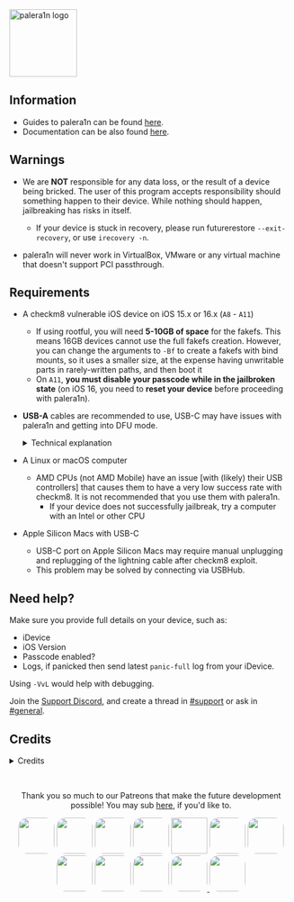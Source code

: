 <picture>
	<source media="(prefers-color-scheme: light)" srcset="https://cdn.discordapp.com/attachments/1028398976640229380/1088049124441604136/IMG_0033.png">
	<img align="left" height="120" src="https://cdn.discordapp.com/attachments/1017854329887129611/1073858292159352862/thing.png" alt="palera1n logo" style="float: left;"/>
</picture>

<br clear="both"/>

## Information
- Guides to palera1n can be found [here](https://ios.cfw.guide/installing-palera1n).
- Documentation can be also found [here](https://cdn.nickchan.lol/palera1n/c-rewrite/releases/v2.0.0-beta.7/palera1n.1.html).

## Warnings
- We are **NOT** responsible for any data loss, or the result of a device being bricked. The user of this program accepts responsibility should something happen to their device. While nothing should happen, jailbreaking has risks in itself.
  - If your device is stuck in recovery, please run futurerestore `--exit-recovery`, or use `irecovery -n`.

- palera1n will never work in VirtualBox, VMware or any virtual machine that doesn't support PCI passthrough.

## Requirements
- A checkm8 vulnerable iOS device on iOS 15.x or 16.x (`A8` - `A11`)
	-	If using rootful, you will need **5-10GB of space** for the fakefs. This means 16GB devices cannot use the full fakefs creation. However, you can change the arguments to `-Bf` to create a fakefs with bind mounts, so it uses a smaller size, at the expense having unwritable parts in rarely-written paths, and then boot it
	- On `A11`, **you must disable your passcode while in the jailbroken state** (on iOS 16, you need to **reset your device** before proceeding with palera1n).

- **USB-A** cables are recommended to use, USB-C may have issues with palera1n and getting into DFU mode.<details><summary>Technical explanation</summary>The BootROM will only enter DFU if it detects USB voltage, which boils down to checking whether a certain pin is asserted from the Tristar chip. The Tristar does this based on the cable's accessory ID, and apparently USB-A and USB-C cables have different accessory IDs, and the one of the USB-C cables makes the Tristar not assert the USB voltage pin.</details>

- A Linux or macOS computer
	- AMD CPUs (not AMD Mobile) have an issue [with (likely) their USB controllers] that causes them to have a very low success rate with checkm8. It is not recommended that you use them with palera1n.
		- If your device does not successfully jailbreak, try a computer with an Intel or other CPU
    
- Apple Silicon Macs with USB-C
	- USB-C port on Apple Silicon Macs may require manual unplugging and replugging of the lightning cable after checkm8 exploit.
	- This problem may be solved by connecting via USBHub.

## Need help?

Make sure you provide full details on your device, such as:
- iDevice
- iOS Version
- Passcode enabled?
- Logs, if panicked then send latest `panic-full` log from your iDevice.

Using `-VvL` would help with debugging.

Join the [Support Discord](https://dsc.gg/palera1n), and create a thread in [#support](https://discord.com/channels/1028398973452570725/1028730487700738130) or ask in [#general](https://discord.com/channels/1028398973452570725/1028398976640229380).

## Credits
<details><summary>Credits</summary>
<p>

- [Lakhan Lothiyi](https://github.com/llsc12) for older palera1n loader app
- [checkra1n](https://github.com/checkra1n) for the base of the kpf
- [the Procursus Team](https://github.com/ProcursusTeam) for the amazing [bootstrap](https://github.com/ProcursusTeam/Procursus)
- [Évelyne](https://github.com/evelyneee) for [ElleKit](https://github.com/evelyneee/ellekit), rootless tweak injection
- [Sam Bingner](https://github.com/sbingner) for [Substitute](https://github.com/sbingner/substitute), rootful tweak injection

</details>
</p>

<br>
<p align="center">
Thank you so much to our Patreons that make the future development possible! You may sub <a href="https://patreon.com/palera1n">here</a>, if you'd like to.</br>
</p>
<p align="center">
<a href="https://github.com/samh06"><img width=64 style="border-radius: 25%;" src="https://user-images.githubusercontent.com/18669106/206333607-881d7ca1-f3bf-4e18-b620-25de0c527315.png"></img></a>
<a href="https://havoc.app"><img width=64 style="border-radius: 25%;" src="https://docs.havoc.app/img/standard_icon.png"></img></a>
<a href="https://twitter.com/yyyyyy_public"><img width=64 style="border-radius: 25%;" src="https://cdn.discordapp.com/attachments/1054239098006683688/1072587455779328040/image.png?size=400"></img></a>
<a href="https://twitter.com/0xSp00kyb0t"><img width=64 style="border-radius: 25%;" src="https://pbs.twimg.com/profile_images/1603601553226620935/1t4yD1bD_400x400.jpg"></img></a>
<a href="https://chariz.com"><img width=64 src="https://chariz.com/img/favicon.png"></img></a>
<a href="https://twitter.com/stars6220"><img width=64 style="border-radius: 25%;" src="https://pbs.twimg.com/profile_images/1621062976982728706/pWVZQ-NO_400x400.jpg"></img></a>
<a href="https://github.com/TheFunnyMan16"><img width=64 style="border-radius: 25%;" src="https://cdn.discordapp.com/attachments/1050068822473842778/1082867264807772281/IMG_3942.jpg">
<a href="https://github.com/beast9265"><img width=64 style="border-radius: 25%;" src="https://avatars.githubusercontent.com/u/79794946?v=4"></img></a>
<a href="https://twitter.com/0x7FF7"><img width=64 style="border-radius: 25%;" src="https://pbs.twimg.com/profile_images/1630818481191919618/8MWaJ1F7_400x400.jpg"></img></a>
<a href="https://sideloadly.io/"><img width=64 style="border-radius: 25%;" src="https://sideloadly.io/icon.png"></img></a>
<a href="https://blog.stevesec.com/"><img width=64 style="border-radius: 25%;" src="https://blog.stevesec.com/img/avatar.jpg"></img>
<a href="https://github.com/0xilis/"><img width=64 style="border-radius: 25%;" src="https://github.com/0xilis.png"></img></a>
</p>
